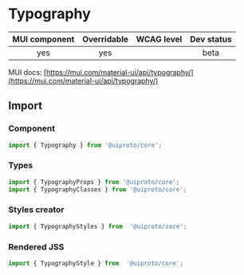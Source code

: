 # Typography

MUI component | Overridable | WCAG level | Dev status
:-----------: | :---------: | :--------: | :------------:
yes | yes | | beta

MUI docs: [https://mui.com/material-ui/api/typography/](https://mui.com/material-ui/api/typography/)

## Import

### Component
```javascript
import { Typography } from '@uiproto/core';
```
### Types
```javascript
import { TypographyProps } from '@uiproto/core';
import { TypographyClasses } from '@uiproto/core';
```

### Styles creator
```javascript
import { TypographyStyles } from  '@uiproto/core';
```

### Rendered JSS
```javascript
import { TypographyStyle } from  '@uiproto/core';
```
